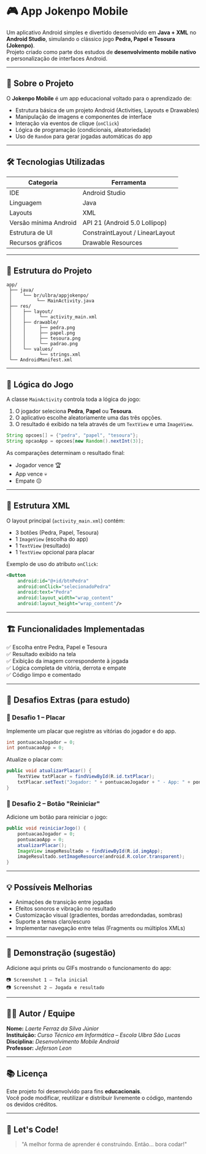 # 🎮 App Jokenpo Mobile

Um aplicativo Android simples e divertido desenvolvido em **Java + XML** no **Android Studio**, simulando o clássico jogo **Pedra, Papel e Tesoura (Jokenpo)**.  
Projeto criado como parte dos estudos de **desenvolvimento mobile nativo** e personalização de interfaces Android.

---

## 🧠 Sobre o Projeto

O **Jokenpo Mobile** é um app educacional voltado para o aprendizado de:

- Estrutura básica de um projeto Android (Activities, Layouts e Drawables)
- Manipulação de imagens e componentes de interface
- Interação via eventos de clique (`onClick`)
- Lógica de programação (condicionais, aleatoriedade)
- Uso de `Random` para gerar jogadas automáticas do app

---

## 🛠️ Tecnologias Utilizadas

| Categoria | Ferramenta |
|------------|-------------|
| IDE | Android Studio |
| Linguagem | Java |
| Layouts | XML |
| Versão mínima Android | API 21 (Android 5.0 Lollipop) |
| Estrutura de UI | ConstraintLayout / LinearLayout |
| Recursos gráficos | Drawable Resources |

---

## 📱 Estrutura do Projeto

```
app/
 ├── java/
 │    └── br/ulbra/appjokenpo/
 │         └── MainActivity.java
 ├── res/
 │    ├── layout/
 │    │     └── activity_main.xml
 │    ├── drawable/
 │    │     ├── pedra.png
 │    │     ├── papel.png
 │    │     ├── tesoura.png
 │    │     └── padrao.png
 │    └── values/
 │          └── strings.xml
 └── AndroidManifest.xml
```

---

## 🧩 Lógica do Jogo

A classe `MainActivity` controla toda a lógica do jogo:

1. O jogador seleciona **Pedra**, **Papel** ou **Tesoura**.
2. O aplicativo escolhe aleatoriamente uma das três opções.
3. O resultado é exibido na tela através de um `TextView` e uma `ImageView`.

```java
String opcoes[] = {"pedra", "papel", "tesoura"};
String opcaoApp = opcoes[new Random().nextInt(3)];
```

As comparações determinam o resultado final:
- Jogador vence 🏆  
- App vence 💀  
- Empate 😐  

---

## 🧰 Estrutura XML

O layout principal (`activity_main.xml`) contém:
- 3 botões (Pedra, Papel, Tesoura)
- 1 `ImageView` (escolha do app)
- 1 `TextView` (resultado)
- 1 `TextView` opcional para placar

Exemplo de uso do atributo `onClick`:
```xml
<Button
    android:id="@+id/btnPedra"
    android:onClick="selecionadoPedra"
    android:text="Pedra"
    android:layout_width="wrap_content"
    android:layout_height="wrap_content"/>
```

---

## 🏗️ Funcionalidades Implementadas

✅ Escolha entre Pedra, Papel e Tesoura  
✅ Resultado exibido na tela  
✅ Exibição da imagem correspondente à jogada  
✅ Lógica completa de vitória, derrota e empate  
✅ Código limpo e comentado  

---

## 🎯 Desafios Extras (para estudo)

### 🔹 Desafio 1 – Placar
Implemente um placar que registre as vitórias do jogador e do app.
```java
int pontuacaoJogador = 0;
int pontuacaoApp = 0;
```
Atualize o placar com:
```java
public void atualizarPlacar() {
    TextView txtPlacar = findViewById(R.id.txtPlacar);
    txtPlacar.setText("Jogador: " + pontuacaoJogador + " - App: " + pontuacaoApp);
}
```

### 🔹 Desafio 2 – Botão "Reiniciar"
Adicione um botão para reiniciar o jogo:
```java
public void reiniciarJogo() {
    pontuacaoJogador = 0;
    pontuacaoApp = 0;
    atualizarPlacar();
    ImageView imageResultado = findViewById(R.id.imgApp);
    imageResultado.setImageResource(android.R.color.transparent);
}
```

---

## 💡 Possíveis Melhorias

- Animações de transição entre jogadas  
- Efeitos sonoros e vibração no resultado  
- Customização visual (gradientes, bordas arredondadas, sombras)  
- Suporte a temas claro/escuro  
- Implementar navegação entre telas (Fragments ou múltiplos XMLs)

---

## 📸 Demonstração (sugestão)

Adicione aqui prints ou GIFs mostrando o funcionamento do app:

```
📷 Screenshot 1 – Tela inicial
📷 Screenshot 2 – Jogada e resultado
```

---

## 👩‍💻 Autor / Equipe

**Nome:** *Laerte Ferraz da Silva Júnior*  
**Instituição:** *Curso Técnico em Informática – Escola Ulbra São Lucas*  
**Disciplina:** *Desenvolvimento Mobile Android*  
**Professor:** *Jeferson Leon*  

---

## 📚 Licença

Este projeto foi desenvolvido para fins **educacionais**.  
Você pode modificar, reutilizar e distribuir livremente o código, mantendo os devidos créditos.

---

## 🚀 Let's Code!  
> "A melhor forma de aprender é construindo. Então... bora codar!"
